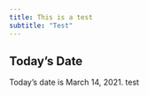 ```yaml
---
title: This is a test
subtitle: "Test"
---
```


## Today’s Date

Today’s date is March 14, 2021.
test
